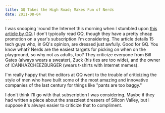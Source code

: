 ```yaml
---
title: GQ Takes the High Road; Makes Fun of Nerds
date: 2011-08-04
---
```


I was snooping 'round the Internet this morning when I stumbled upon [this article by GQ](http://www.gq.com/style/profiles/201108/worst-dressed-men-silicon-valley-mark-zuckerberg#slide=1). I don't typically read GQ, though they have a pretty cheap promotion on a year's subscription I'm considering. The article details 15 tech guys who, in GQ's opinion, are dressed just awfully. Good for GQ. You know what? Nerds are the easiest targets for picking on when on the playground, so why not as adults, too? They criticize everyone from Bill Gates (always wears a sweater), Zuck (his ties are too wide), and the owner of ICANHAZCHEEZBURGER (wears t-shirts with Internet memes).

I'm really happy that the editors at GQ went to the trouble of criticizing the style of men who have built some of the most amazing and innovative companies of the last century for things like "pants are too baggy."

I don't think I'll go with that subscription I was considering. Maybe if they had written a piece about the snazziest dressers of Silicon Valley, but I suppose it's always easier to criticize that to compliment.
